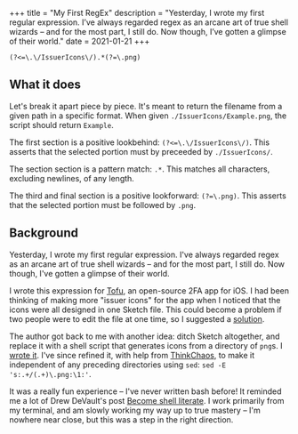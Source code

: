 +++
title = "My First RegEx"
description = "Yesterday, I wrote my first regular expression. I’ve always regarded regex as an arcane art of true shell wizards – and for the most part, I still do. Now though, I’ve gotten a glimpse of their world."
date = 2021-01-21
+++

`(?<=\.\/IssuerIcons\/).*(?=\.png)`
<!-- more -->

## What it does

Let's break it apart piece by piece. It's meant to return the filename
from a given path in a specific format. When given
`./IssuerIcons/Example.png`, the script should return `Example`.

The first section is a positive lookbehind: `(?<=\.\/IssuerIcons\/)`.
This asserts that the selected portion must by preceeded by
`./IssuerIcons/`.

The section section is a pattern match: `.*`. This matches all
characters, excluding newlines, of any length.

The third and final section is a positive lookforward: `(?=\.png)`.
This asserts that the selected portion must be followed by `.png`.

## Background

Yesterday, I wrote my first regular expression. I've always regarded
regex as an arcane art of true shell wizards – and for the most part,
I still do. Now though, I've gotten a glimpse of their world.

I wrote this expression for [Tofu][tofu], an open-source 2FA app for
iOS. I had been thinking of making more "issuer icons" for the app
when I noticed that the icons were all designed in one Sketch file.
This could become a problem if two people were to edit the file at
one time, so I suggested a [solution][issue].

The author got back to me with another idea: ditch Sketch altogether,
and replace it with a shell script that generates icons from a
directory of `png`s. I [wrote it][pr]. I've since refined it, with
help from [ThinkChaos][tc], to make it independent of any preceding
directories using `sed`: `sed -E 's:.+/(.+)\.png:\1:'`.

It was a really fun experience – I've never written bash before! It
reminded me a lot of Drew DeVault's post [Become shell literate][sl].
I work primarily from my terminal, and am slowly working my way up to
true mastery – I'm nowhere near close, but this was a step in the right
direction.

[tofu]: https://www.tofuauth.com/
[issue]: https://github.com/calleerlandsson/Tofu/issues/52
[pr]: https://github.com/calleerlandsson/Tofu/pull/60
[sl]: https://drewdevault.com/2020/12/12/Shell-literacy.html
[tc]: https://github.com/ThinkChaos

